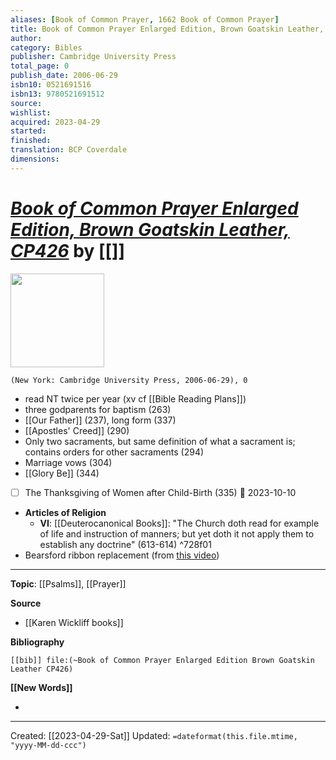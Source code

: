 ```yaml
---
aliases: [Book of Common Prayer, 1662 Book of Common Prayer]
title: Book of Common Prayer Enlarged Edition, Brown Goatskin Leather, CP426
author: 
category: Bibles
publisher: Cambridge University Press
total_page: 0
publish_date: 2006-06-29
isbn10: 0521691516
isbn13: 9780521691512
source: 
wishlist: 
acquired: 2023-04-29
started: 
finished: 
translation: BCP Coverdale
dimensions: 
---
```

# *[Book of Common Prayer Enlarged Edition, Brown Goatskin Leather, CP426]()* by [[]]

<img src="http://books.google.com/books/content?id=BwIfAQAACAAJ&printsec=frontcover&img=1&zoom=1&source=gbs_api" width=150>

`(New York: Cambridge University Press, 2006-06-29), 0`


- read NT twice per year (xv cf [[Bible Reading Plans]])  
- three godparents for baptism (263)
- [[Our Father]] (237), long form (337)
- [[Apostles' Creed]] (290)
- Only two sacraments, but same definition of what a sacrament is; contains orders for other sacraments (294)
- Marriage vows (304)
- [[Glory Be]] (344)
- [ ] The Thanksgiving of Women after Child-Birth (335) 📅 2023-10-10
- **Articles of Religion**
	- **VI**: [[Deuterocanonical Books]]: "The Church doth read for example of life and instruction of manners; but yet doth it not apply them to establish any doctrine" (613-614) ^728f01
- Bearsford ribbon replacement (from [this video](https://youtu.be/NlQzDpl9FvE))

--- 
**Topic**: [[Psalms]], [[Prayer]]

**Source**
- [[Karen Wickliff books]]

**Bibliography**

```query
[[bib]] file:(~Book of Common Prayer Enlarged Edition Brown Goatskin Leather CP426)
```
 

**[[New Words]]**

- 

---
Created: [[2023-04-29-Sat]]
Updated: `=dateformat(this.file.mtime, "yyyy-MM-dd-ccc")`